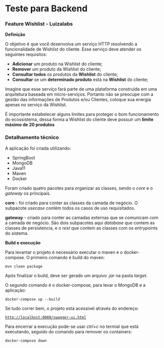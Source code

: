 # Teste para Backend 
### Feature Wishlist - Luizalabs

**Definição**

O objetivo é que você desenvolva um serviço HTTP resolvendo a
funcionalidade de Wishlist do cliente. Esse serviço deve atender
os seguintes requisitos:
- **Adicionar** um produto na Wishlist do cliente;
- **Remover** um produto da Wishlist do cliente;
- **Consultar todos** os produtos da **Wishlist** do cliente;
- **Consultar** se um **determinado produto** está na **Wishlist** do
  cliente;

Imagine que esse serviço fará parte de uma plataforma
construída em uma arquitetura baseada em micro-serviços.
Portanto não se preocupe com a gestão das informações de
Produtos e/ou Clientes, coloque sua energia apenas no serviço da
Wishlist.

É importante estabelecer alguns limites para proteger o bom
funcionamento do ecossistema, dessa forma a Wishlist do cliente
deve possuir um **limite máximo de 20 produtos**


### Detalhamento técnico

A aplicação foi criada utilizando: 
- SpringBoot 
- MongoDB
- Java11
- Maven
- Docker

Foram criado quatro pacotes para organizar as classes, 
sendo o *core* e o *gateway* os principais.

**core** - foi criado para conter as classes da camada de negócio. 
O subpacote *usecase* contém todos os casos de uso requisitados.

**gateway** - criado para conter as camadas externas que se comunicam com a camada de negócio.
São dois subpacotes aqui *database* que contem as classes de persistencia, 
e o *rest* que contem as classes com os entrypoints do sistema. 

**Build e execução**

Para levantar o projeto é necessário executar o maven e o docker-compose.
O primeiro comando é build do maven:

`mvn clean package`

Após finalizar o build, deve ser gerado um arquivo *.jar* na pasta *target*.

O segundo comando é o docker-compose, para levar o MongoDB e a aplicação:

`docker-compose up --build`

Se tudo correr bem, o projeto está acessivel através do endereço:

[`http://localhost:8080/swagger-ui.html`](http://localhost:8080/swagger-ui.html)

Para encerrar a execução pode-se usar *ctrl+c* no termial que está executando, 
seguido do comando para remover os containers:

`docker-compose down`